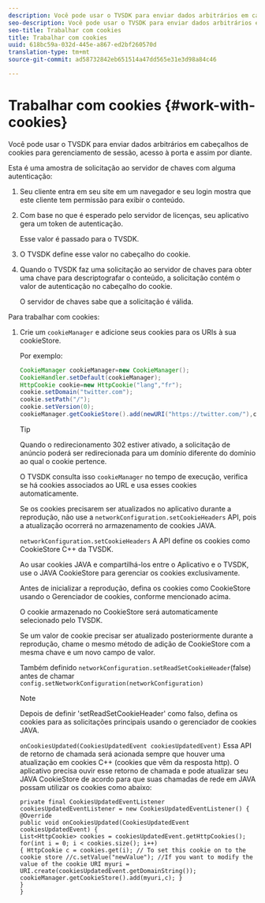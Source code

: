 ```yaml
---
description: Você pode usar o TVSDK para enviar dados arbitrários em cabeçalhos de cookies para gerenciamento de sessão, acesso à porta e assim por diante.
seo-description: Você pode usar o TVSDK para enviar dados arbitrários em cabeçalhos de cookies para gerenciamento de sessão, acesso à porta e assim por diante.
seo-title: Trabalhar com cookies
title: Trabalhar com cookies
uuid: 618bc59a-032d-445e-a867-ed2bf260570d
translation-type: tm+mt
source-git-commit: ad58732842eb651514a47dd565e31e3d98a84c46

---
```



# Trabalhar com cookies {#work-with-cookies}

Você pode usar o TVSDK para enviar dados arbitrários em cabeçalhos de cookies para gerenciamento de sessão, acesso à porta e assim por diante.

Esta é uma amostra de solicitação ao servidor de chaves com alguma autenticação:

1. Seu cliente entra em seu site em um navegador e seu login mostra que este cliente tem permissão para exibir o conteúdo.
1. Com base no que é esperado pelo servidor de licenças, seu aplicativo gera um token de autenticação.

   Esse valor é passado para o TVSDK.
1. O TVSDK define esse valor no cabeçalho do cookie.
1. Quando o TVSDK faz uma solicitação ao servidor de chaves para obter uma chave para descriptografar o conteúdo, a solicitação contém o valor de autenticação no cabeçalho do cookie.

   O servidor de chaves sabe que a solicitação é válida.

Para trabalhar com cookies:

1. Crie um `cookieManager` e adicione seus cookies para os URIs à sua cookieStore.

   Por exemplo:

   ```java
   CookieManager cookieManager=new CookieManager(); 
   CookieHandler.setDefault(cookieManager);  
   HttpCookie cookie=new HttpCookie("lang","fr"); 
   cookie.setDomain("twitter.com");  
   cookie.setPath("/"); 
   cookie.setVersion(0); 
   cookieManager.getCookieStore().add(newURI("https://twitter.com/"),cookie);
   ```

   >[!TIP]
   >
   >Quando o redirecionamento 302 estiver ativado, a solicitação de anúncio poderá ser redirecionada para um domínio diferente do domínio ao qual o cookie pertence.

   O TVSDK consulta isso `cookieManager` no tempo de execução, verifica se há cookies associados ao URL e usa esses cookies automaticamente.

   Se os cookies precisarem ser atualizados no aplicativo durante a reprodução, não use a `networkConfiguration.setCookieHeaders` API, pois a atualização ocorrerá no armazenamento de cookies JAVA.

   `networkConfiguration.setCookieHeaders` A API define os cookies como CookieStore C++ da TVSDK.

   Ao usar cookies JAVA e compartilhá-los entre o Aplicativo e o TVSDK, use o JAVA CookieStore para gerenciar os cookies exclusivamente.

   Antes de inicializar a reprodução, defina os cookies como CookieStore usando o Gerenciador de cookies, conforme mencionado acima.

   O cookie armazenado no CookieStore será automaticamente selecionado pelo TVSDK.

   Se um valor de cookie precisar ser atualizado posteriormente durante a reprodução, chame o mesmo método de adição de CookieStore com a mesma chave e um novo campo de valor.

   Também definido
   `networkConfiguration.setReadSetCookieHeader`(false) antes de chamar
   `config.setNetworkConfiguration(networkConfiguration)`

   >[!NOTE]
   Depois de definir &#39;setReadSetCookieHeader&#39; como falso, defina os cookies para as solicitações principais usando o gerenciador de cookies JAVA.
   >
   `onCookiesUpdated(CookiesUpdatedEvent cookiesUpdatedEvent)`
Essa API de retorno de chamada será acionada sempre que houver uma atualização em cookies C++ (cookies que vêm da resposta http). O aplicativo precisa ouvir esse retorno de chamada e pode atualizar seu JAVA CookieStore de acordo para que suas chamadas de rede em JAVA possam utilizar os cookies como abaixo:

   ```
   private final CookiesUpdatedEventListener cookiesUpdatedEventListener = new CookiesUpdatedEventListener() {
   @Override
   public void onCookiesUpdated(CookiesUpdatedEvent cookiesUpdatedEvent) {
   List<HttpCookie> cookies = cookiesUpdatedEvent.getHttpCookies();
   for(int i = 0; i < cookies.size(); i++)
   { HttpCookie c = cookies.get(i); // To set this cookie on to the cookie store //c.setValue("newValue"); //If you want to modify the value of the cookie URI myuri = URI.create(cookiesUpdatedEvent.getDomainString()); cookieManager.getCookieStore().add(myuri,c); }
   }
   }
   ```
